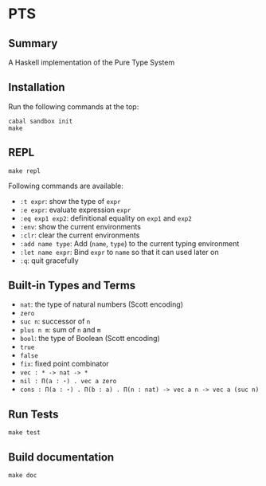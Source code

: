 # PTS

## Summary

A Haskell implementation of the Pure Type System


## Installation ##

Run the following commands at the top:

```
cabal sandbox init
make
```

## REPL

```
make repl
```

Following commands are available:

+ `:t expr`: show the type of `expr`
+ `:e expr`: evaluate expression `expr`
+ `:eq exp1 exp2`: definitional equality on `exp1` and `exp2`
+ `:env`: show the current environments
+ `:clr`: clear the current environments
+ `:add name type`: Add (`name`, `type`) to the current typing environment
+ `:let name expr`: Bind `expr` to `name` so that it can used later on
+ `:q`: quit gracefully

## Built-in Types and Terms ##

+ `nat`: the type of natural numbers (Scott encoding)
+ `zero`
+ `suc n`: successor of `n`
+ `plus n m`: sum of `n` and `m`
+ `bool`: the type of Boolean (Scott encoding)
+ `true`
+ `false`
+ `fix`: fixed point combinator
+ `vec : * -> nat -> *`
+ `nil : Π(a : ⋆) . vec a zero`
+ `cons : Π(a : ⋆) . Π(b : a) . Π(n : nat) -> vec a n -> vec a (suc n)`


## Run Tests

```
make test
```

## Build documentation

```
make doc
```
